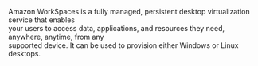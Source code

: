 Amazon WorkSpaces is a fully managed, persistent desktop virtualization service that enables  
your users to access data, applications, and resources they need, anywhere, anytime, from any  
supported device. It can be used to provision either Windows or Linux desktops.